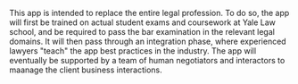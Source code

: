 This app is intended to replace the entire legal profession. To do so, the app will first be trained on actual student exams and coursework at Yale Law school, and be required to pass the bar examination in the relevant legal domains. It will then pass through an integration phase, where experienced lawyers "teach" the app best practices in the industry. The app will eventually be supported by a team of human negotiators and interactors to maanage the client business interactions.


 
